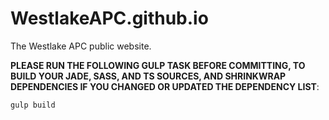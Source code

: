 # WestlakeAPC.github.io
The Westlake APC public website.

**PLEASE RUN THE FOLLOWING GULP TASK BEFORE COMMITTING, TO BUILD YOUR JADE, SASS, AND TS SOURCES, AND SHRINKWRAP DEPENDENCIES IF YOU CHANGED OR UPDATED THE DEPENDENCY LIST**:

```bash
gulp build
````
